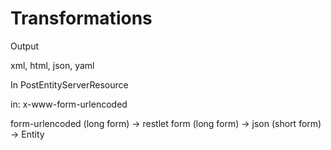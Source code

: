 # Transformations

Output

xml, html, json, yaml



In PostEntityServerResource

in: x-www-form-urlencoded

form-urlencoded \(long form\) -&gt; restlet form \(long form\) -&gt; json \(short form\) -&gt; Entity



